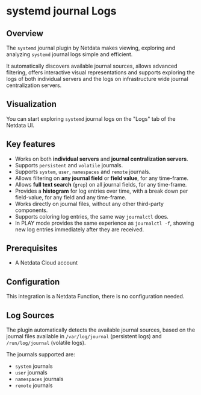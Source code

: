 # systemd journal Logs

## Overview

The `systemd` journal plugin by Netdata makes viewing, exploring and analyzing `systemd` journal logs simple and efficient.

It automatically discovers available journal sources, allows advanced filtering, offers interactive visual
representations and supports exploring the logs of both individual servers and the logs on infrastructure wide journal centralization servers.

## Visualization

You can start exploring `systemd` journal logs on the "Logs" tab of the Netdata UI.

## Key features

- Works on both **individual servers** and **journal centralization servers**.
- Supports `persistent` and `volatile` journals.
- Supports `system`, `user`, `namespaces` and `remote` journals.
- Allows filtering on **any journal field** or **field value**, for any time-frame.
- Allows **full text search** (`grep`) on all journal fields, for any time-frame.
- Provides a **histogram** for log entries over time, with a break down per field-value, for any field and any time-frame.
- Works directly on journal files, without any other third-party components.
- Supports coloring log entries, the same way `journalctl` does.
- In PLAY mode provides the same experience as `journalctl -f`, showing new log entries immediately after they are received.

## Prerequisites

- A Netdata Cloud account

## Configuration

This integration is a Netdata Function, there is no configuration needed.

## Log Sources

The plugin automatically detects the available journal sources, based on the journal files available in
`/var/log/journal` (persistent logs) and `/run/log/journal` (volatile logs).

The journals supported are:

- `system` journals
- `user` journals
- `namespaces` journals
- `remote` journals
